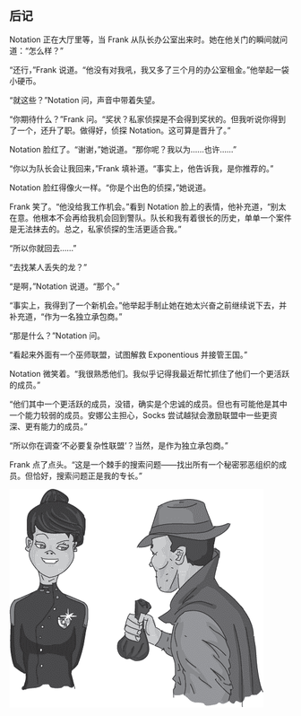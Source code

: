 ## 后记

Notation 正在大厅里等，当 Frank 从队长办公室出来时。她在他关门的瞬间就问道：“怎么样？”

“还行，”Frank 说道。“他没有对我吼，我又多了三个月的办公室租金。”他举起一袋小硬币。

“就这些？”Notation 问，声音中带着失望。

“你期待什么？”Frank 问。“奖状？私家侦探是不会得到奖状的。但我听说你得到了一个，还升了职。做得好，侦探 Notation。这可算是晋升了。”

Notation 脸红了。“谢谢，”她说道。“那你呢？我以为……也许……”

“你以为队长会让我回来，”Frank 填补道。“事实上，他告诉我，是你推荐的。”

Notation 脸红得像火一样。“你是个出色的侦探，”她说道。

Frank 笑了。“他没给我工作机会。”看到 Notation 脸上的表情，他补充道，“别太在意。他根本不会再给我机会回到警队。队长和我有着很长的历史，单单一个案件是无法抹去的。总之，私家侦探的生活更适合我。”

“所以你就回去……”

“去找某人丢失的龙？”

“是啊，”Notation 说道。“那个。”

“事实上，我得到了一个新机会。”他举起手制止她在她太兴奋之前继续说下去，并补充道，“作为一名独立承包商。”

“那是什么？”Notation 问。

“看起来外面有一个巫师联盟，试图解救 Exponentious 并接管王国。”

Notation 微笑着。“我很熟悉他们。我似乎记得我最近帮忙抓住了他们一个更活跃的成员。”

“他们其中一个更活跃的成员，没错，确实是个忠诚的成员。但也有可能他是其中一个能力较弱的成员。安娜公主担心，Socks 尝试越狱会激励联盟中一些更资深、更有能力的成员。”

“所以你在调查‘不必要复杂性联盟’？当然，是作为独立承包商。”

Frank 点了点头。“这是一个棘手的搜索问题——找出所有一个秘密邪恶组织的成员。但恰好，搜索问题正是我的专长。”

![image](img/f0238-01.jpg)
